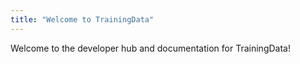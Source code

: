 ```yaml
---
title: "Welcome to TrainingData"
---
```

Welcome to the developer hub and documentation for TrainingData!
